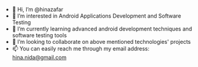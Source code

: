 - 👋 Hi, I’m @hinazafar
- 👀 I’m interested in Android Applications Development and Software Testing
- 🌱 I’m currently learning advanced android development techniques and software testing tools
- 💞️ I’m looking to collaborate on above mentioned technologies' projects
- 📫 You can easily reach me through my email address: hina.nida@gmail.com

<!---
hinazafar/hinazafar is a ✨ special ✨ repository because its `README.md` (this file) appears on your GitHub profile.
You can click the Preview link to take a look at your changes.
--->
